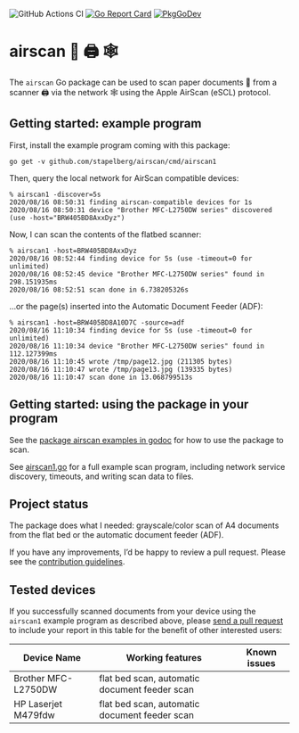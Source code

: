 ![GitHub Actions CI](https://github.com/stapelberg/airscan/workflows/CI/badge.svg)
[![Go Report Card](https://goreportcard.com/badge/github.com/stapelberg/airscan)](https://goreportcard.com/report/github.com/stapelberg/airscan)
[![PkgGoDev](https://pkg.go.dev/badge/github.com/stapelberg/airscan)](https://pkg.go.dev/github.com/stapelberg/airscan)

# airscan 📄 🖨️ 🕸️

The `airscan` Go package can be used to scan paper documents 📄 from a scanner
🖨️ via the network 🕸️ using the Apple AirScan (eSCL) protocol.

## Getting started: example program

First, install the example program coming with this package:

```
go get -v github.com/stapelberg/airscan/cmd/airscan1
```

Then, query the local network for AirScan compatible devices:

```
% airscan1 -discover=5s
2020/08/16 08:50:31 finding airscan-compatible devices for 1s
2020/08/16 08:50:31 device "Brother MFC-L2750DW series" discovered (use -host="BRW405BD8AxxDyz")
```

Now, I can scan the contents of the flatbed scanner:
```
% airscan1 -host=BRW405BD8AxxDyz
2020/08/16 08:52:44 finding device for 5s (use -timeout=0 for unlimited)
2020/08/16 08:52:45 device "Brother MFC-L2750DW series" found in 298.151935ms
2020/08/16 08:52:51 scan done in 6.738205326s
```

…or the page(s) inserted into the Automatic Document Feeder (ADF):
```
% airscan1 -host=BRW405BD8A10D7C -source=adf
2020/08/16 11:10:34 finding device for 5s (use -timeout=0 for unlimited)
2020/08/16 11:10:34 device "Brother MFC-L2750DW series" found in 112.127399ms
2020/08/16 11:10:45 wrote /tmp/page12.jpg (211305 bytes)
2020/08/16 11:10:47 wrote /tmp/page13.jpg (139335 bytes)
2020/08/16 11:10:47 scan done in 13.068799513s
```

## Getting started: using the package in your program

See the [package airscan examples in
godoc](https://pkg.go.dev/github.com/stapelberg/airscan?tab=doc#pkg-examples)
for how to use the package to scan.

See
[airscan1.go](https://github.com/stapelberg/airscan/blob/master/cmd/airscan1/airscan1.go#L100)
for a full example scan program, including network service discovery, timeouts,
and writing scan data to files.

## Project status

The package does what I needed: grayscale/color scan of A4 documents from the
flat bed or the automatic document feeder (ADF).

If you have any improvements, I’d be happy to review a pull request. Please see the [contribution guidelines](/docs/contributing.md).

## Tested devices

If you successfully scanned documents from your device using the `airscan1`
example program as described above, please [send a pull
request](https://github.com/stapelberg/airscan/edit/master/README.md) to include
your report in this table for the benefit of other interested users:

| Device Name | Working features | Known issues |
| ----------- | ---------------- | ------------ |
| Brother MFC-L2750DW | flat bed scan, automatic document feeder scan | |
| HP Laserjet M479fdw | flat bed scan, automatic document feeder scan | |
